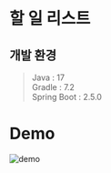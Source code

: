 # 할 일 리스트

## 개발 환경

> Java : 17  
> Gradle : 7.2  
> Spring Boot : 2.5.0

# Demo

![demo](https://user-images.githubusercontent.com/45007556/122488383-53e15180-d018-11eb-892e-48ba3be53e11.gif)

